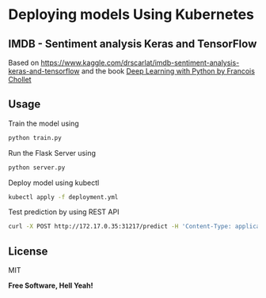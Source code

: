 # Deploying models Using Kubernetes
## IMDB - Sentiment analysis Keras and TensorFlow 
Based on https://www.kaggle.com/drscarlat/imdb-sentiment-analysis-keras-and-tensorflow and the book [Deep Learning with Python by Francois Chollet](https://www.amazon.com/Deep-Learning-Python-Francois-Chollet/dp/1617294438)

## Usage
Train the model using

 ```python
python train.py
```

Run the Flask Server using
 ```python
python server.py
```
Deploy model using kubectl
```sh
kubectl apply -f deployment.yml
```
Test prediction by using REST API
```sh
curl -X POST http://172.17.0.35:31217/predict -H 'Content-Type: application/json' -d '{"input": "I loved this video Like, love, amazing!!"}'
```

License
----

MIT


**Free Software, Hell Yeah!**

[//]: # (These are reference links used in the body of this note and get stripped out when the markdown processor does its job. There is no need to format nicely because it shouldn't be seen. Thanks SO - http://stackoverflow.com/questions/4823468/store-comments-in-markdown-syntax)

